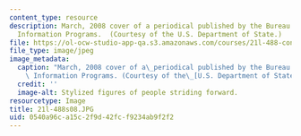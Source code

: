```yaml
---
content_type: resource
description: March, 2008 cover of a periodical published by the Bureau of International
  Information Programs.  (Courtesy of the U.S. Department of State.)
file: https://ol-ocw-studio-app-qa.s3.amazonaws.com/courses/21l-488-contemporary-literature-literature-development-and-human-rights-spring-2008/0540a96ca15c2f9d42fcf9234ab9f2f2_21l-488s08.JPG
file_type: image/jpeg
image_metadata:
  caption: "March, 2008 cover of a\_periodical published by the Bureau of International\
    \ Information Programs. (Courtesy of the\_[U.S. Department of State](http://www.america.gov/).)"
  credit: ''
  image-alt: Stylized figures of people striding forward.
resourcetype: Image
title: 21l-488s08.JPG
uid: 0540a96c-a15c-2f9d-42fc-f9234ab9f2f2
---
```

